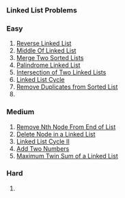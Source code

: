 ### Linked List Problems


### Easy
1. [Reverse Linked List](ReverseLinkedList.java)
2. [Middle Of Linked List](MiddleOfLinkedList.java)
3. [Merge Two Sorted Lists](MergeTwoSortedList.java)
4. [Palindrome Linked List](LinkedListPalindrome.java)
5. [Intersection of Two Linked Lists](IntersectionLinkedList.java)
6. [Linked List Cycle](LinkedListCycleDetection.java)
7. [Remove Duplicates from Sorted List](RemoveDuplicates.java)
8. 



### Medium
1. [ Remove Nth Node From End of List](RemoveNthFromEnd.java)
2. [Delete Node in a Linked List](DeleteNodeInLinkedList.java)
3. [Linked List Cycle II](LinkedListCycleDetectionFindStartPoint.java)
4. [Add Two Numbers](AddTwoNumbers.java)
5. [ Maximum Twin Sum of a Linked List](MaxTwinSumLinkedList.java)



### Hard
1.